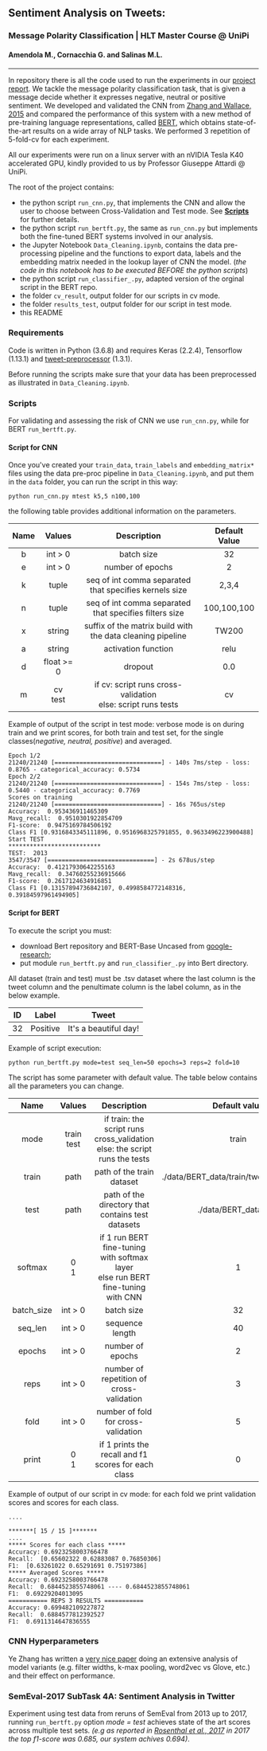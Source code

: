## Sentiment Analysis on Tweets:
### Message Polarity Classification | HLT Master Course @ UniPi
#### Amendola M., Cornacchia G. and Salinas M.L.
<hr>

In repository there is all the code used to run the experiments in our [project report]([HLT]Sentiment_Analysis_on_Tweets.pdf). We tackle the message polarity classification task, that is given a message decide whether it expresses negative, neutral or positive sentiment. We developed and validated the CNN from [Zhang and Wallace, 2015](https://arxiv.org/pdf/1510.03820.pdf) and compared the performance of this system with a new method of pre-training language representations, called [BERT](https://github.com/google-research/bert), which obtains state-of-the-art results on a wide array of NLP tasks. We performed 3 repetition of 5-fold-cv for each experiment.

All our experiments were run on a linux server with an nVIDIA Tesla K40 accelerated GPU, kindly provided to us by Professor Giuseppe Attardi @ UniPi.

The root of the project contains:

 - the python script `run_cnn.py`, that implements the CNN and allow the user to choose between Cross-Validation and Test mode. See [**Scripts**](#sec_scripts) for further details. 
 - the python script `run_bertft.py`, the same as `run_cnn.py` but implements both the fine-tuned BERT systems involved in our analysis. 
 - the Jupyter Notebook `Data_Cleaning.ipynb`, contains the data pre-processing pipeline and the functions to export data, labels and the embedding matrix needed in the lookup layer of CNN the model. (*the code in this notebook has to be executed BEFORE the python scripts*)
 - the python script `run_classifier_.py`, adapted version of the orginal script in the BERT repo.
 - the folder `cv_result`, output folder for our scripts in cv mode.
 - the folder `results_test`, output folder for our script in test mode.
 - this README

### Requirements 
Code is written in Python (3.6.8) and requires Keras (2.2.4), Tensorflow (1.13.1) and [tweet-preprocessor](https://pypi.org/project/tweet-preprocessor/) (1.3.1).

Before running the scripts make sure that your data has been preprocessed as illustrated in `Data_Cleaning.ipynb`.

<a id="sec_scripts"></a>
### Scripts

For validating and assessing the risk of CNN we use `run_cnn.py`, while for BERT `run_bertft.py`.

#### Script for CNN

Once you've created your `train_data`, `train_labels` and `embedding_matrix*` files using the data pre-proc pipeline in `Data_Cleaning.ipynb`, and put them in the `data` folder, you can run the script in this way:

```
python run_cnn.py mtest k5,5 n100,100
```
the following table provides additional information on the parameters.

| <center>Name  | <center>Values  |<center> Description   | <center>Default Value   |
|:----: |:-------------:  |-------------------------------------------------------------------------------------  |------------------------------ |
| <center>b</center>  | <center>int > 0</center>  | <center> batch size </center>   | <center> 32 </center>   |
| <center>e </center> | <center>int > 0</center>  | <center> number of epochs </center>   | <center>2</center>  |
| <center>k </center> | <center>tuple </center> | <center> seq of int comma separated that specifies kernels size </center>   | <center>2,3,4</center>  |
| <center>n </center> | <center>tuple </center> | <center> seq of int comma separated that specifies filters size </center>   | <center>100,100,100</center>  |
| <center>x </center> | <center>string</center>   | <center> suffix of the matrix build with the data cleaning pipeline </center>   | <center>TW200</center>  |
| <center>a </center> | <center>string </center>  | <center> activation function </center>  | <center>relu</center>   |
| <center>d</center>  | <center>float >= 0</center>   | <center> dropout </center>  | <center>0.0</center>  |
| <center>m   </center>| <center>cv <br> test </center> | <center> if cv: script runs cross-validation <br> else: script runs tests</center>  | <center> cv </center>   |

Example of output of the script in test mode: verbose mode is on during train and we print scores, for both train and test set, for the single classes(*negative, neutral, positive*) and averaged.

```
Epoch 1/2
21240/21240 [==============================] - 140s 7ms/step - loss: 0.8765 - categorical_accuracy: 0.5734
Epoch 2/2
21240/21240 [==============================] - 154s 7ms/step - loss: 0.5440 - categorical_accuracy: 0.7769
Scores on training
21240/21240 [==============================] - 16s 765us/step
Accuracy:  0.953436911465309
Mavg_recall:  0.9510301922854709
F1-score:  0.9475169784506192
Class F1 [0.9316843345111896, 0.9516968325791855, 0.9633496223900488]
Start TEST
**************************
TEST:  2013
3547/3547 [==============================] - 2s 678us/step
Accuracy:  0.41217930642255163
Mavg_recall:  0.34760255236915666
F1-score:  0.2617124634916851
Class F1 [0.13157894736842107, 0.4998584772148316, 0.39184597961494905]
```

#### Script for BERT

To execute the script you must:
* download Bert repository and BERT-Base Uncased from [google-research](https://github.com/google-research/bert);
* put module `run_bertft.py` and `run_classifier_.py` into Bert directory. 
 
All dataset (train and test) must be .tsv dataset where the last column is the tweet column and the penultimate column is the label column, as in the below example.

| ID  | Label   | Tweet   |
|:--: |:--------: |:---------------------:  |
| 32  | Positive  | It's a beautiful day!   |


Example of script execution: 

```
python run_bertft.py mode=test seq_len=50 epochs=3 reps=2 fold=10
```

The script has some parameter with default value. The table below contains all the parameters you can change.

|  <center>  Name   </center>   | <center>  Values   </center>  |                                                      <center>   Description </center>                                                       |    <center>    Default value    </center>       |
|:----------: |:----------: |:------------------------------------------------------------------------------------------------------------------------: |:---------------------------:  |
|   <center> mode   </center>   |<center>train<br>test </center>  | <center>if train: the script runs cross_validation <br>  else: the script runs the tests                                      |       <center>     train </center>              |
|   <center> train   </center>  | <center>   path  </center>    | <center>path of the train dataset </center>                                                                                                 |  <center>  ./data/BERT_data/train/tweet_train_df.tsv   </center>    |
|  <center>  test   </center>   |   <center> path  </center>    | <center>path of the directory that contains test datasets  </center>                                                                        |        <center>    ./data/BERT_data/test   </center>          |
|  <center> softmax  </center>  |<center>0<br>1   </center>   | <center>if 1 run BERT fine-tuning with softmax layer <br> else run BERT fine-tuning with CNN </center>   |          <center>    1    </center>           |
|<center> batch_size </center>  | <center>  int > 0  </center>  | <center>batch size   </center>                                                                                                              |            <center>  32    </center>          |
|  <center> seq_len </center>   | <center>  int > 0   </center>| <center>sequence length</center>                                                                                                             |             <center> 40  </center>            |
|  <center> epochs  </center>   | <center>  int > 0  </center>  | <center>number of epochs  </center>                                                                                                         |           <center>   2   </center>            |
|  <center>  reps   </center>   | <center>  int > 0  </center>  | <center>number of repetition of cross-validation   </center>                                                                                |          <center>    3  </center>             |
|   <center> fold   </center>   | <center>  int > 0  </center>  | <center>number of fold for cross-validation </center>                                                                                       |          <center>    5   </center>            |
|  <center> print  </center>  |<center>0<br>1   </center>   | <center>if 1 prints the recall and f1 scores for each class  </center>  |          <center>    0    </center> |

Example of output of our script in cv mode: for each fold we print validation scores and scores for each class.

```
....

*******[ 15 / 15 ]*******
....
***** Scores for each class *****
Accuracy: 0.6923258003766478
Recall:  [0.65602322 0.62883087 0.76850306]
F1:  [0.63261022 0.65291691 0.75197386]
***** Averaged Scores *****
Accuracy: 0.6923258003766478
Recall:  0.6844523855748061 ---- 0.6844523855748061
F1:  0.69229204013095
=========== REPS 3 RESULTS ===========
Accuracy: 0.699482109227872
Recall:  0.6884577812392527
F1:  0.6911314647836555
```

### CNN Hyperparameters
Ye Zhang has written a [very nice paper](http://arxiv.org/abs/1510.03820) doing an extensive analysis of model variants (e.g. filter widths, k-max pooling, word2vec vs Glove, etc.) and their effect on performance.

### SemEval-2017 SubTask 4A: Sentiment Analysis in Twitter

Experiment using test data from reruns of SemEval from 2013 up to 2017, running `run_bertft.py` option *mode = test* achieves state of the art scores across multiple test sets. *(e.g as reported in [Rosenthal et al., 2017](http://alt.qcri.org/semeval2017/task4/data/uploads/semeval2017-task4.pdf) in 2017 the top f1-score was 0.685, our system achives 0.694)*.

